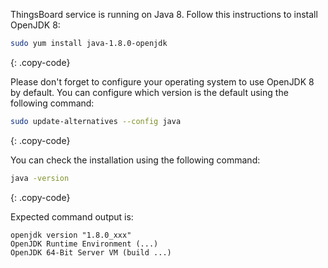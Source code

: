 ThingsBoard service is running on Java 8. Follow this instructions to install OpenJDK 8:

```bash
sudo yum install java-1.8.0-openjdk
```
{: .copy-code}

Please don't forget to configure your operating system to use OpenJDK 8 by default. 
You can configure which version is the default using the following command:

```bash
sudo update-alternatives --config java
```
{: .copy-code}

You can check the installation using the following command:

```bash
java -version
```
{: .copy-code}

Expected command output is:

```text
openjdk version "1.8.0_xxx"
OpenJDK Runtime Environment (...)
OpenJDK 64-Bit Server VM (build ...)
```